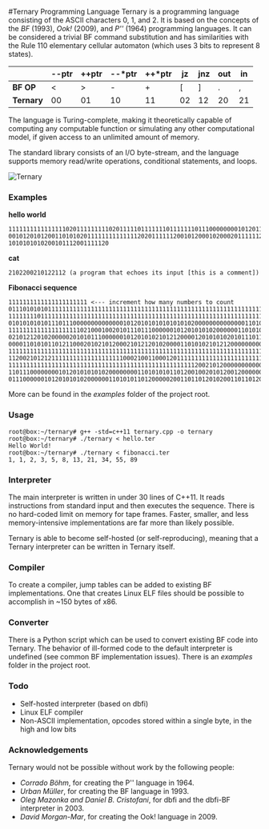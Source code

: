 #Ternary Programming Language
Ternary is a programming language consisting of the ASCII characters 0, 1, and 2. It is based on the concepts of the *BF* (1993), *Ook!* (2009), and *P''* (1964) programming languages. It can be considered a trivial BF command substitution and has similarities with the Rule 110 elementary cellular automaton (which uses 3 bits to represent 8 states).

|         | --ptr | ++ptr | --*ptr | ++*ptr | jz | jnz | out | in |
|---------|------|-------|-----|-----|------|------|-----|----|
| **BF OP**   | <    | >     | -   | +   | [    | ]    | .   | ,  |
| **Ternary** | 00   | 01    | 10  | 11  | 02   | 12   | 20  | 21 |

The language is Turing-complete, making it theoretically capable of computing any computable function or simulating any other computational model, if given access to an unlimited amount of memory.

The standard library consists of an I/O byte-stream, and the language supports memory read/write operations, conditional statements, and loops.

![Ternary](http://i.imgur.com/0lKtL2X.jpg)

### Examples

**hello world**
```binary
11111111111111110201111111110201111101111111011111110111000000001012011101110110010111020012
00101201012001101010201111111111111120201111112001012000102000201111112010101010101020101010
1010101010200101112001111120
```

**cat** 
```binary
2102200210122112 (a program that echoes its input [this is a comment])
```

**Fibonacci sequence**
```binary
1111111111111111111111 <--- increment how many numbers to count
01110101010111111111111111111111111111111111111111111111111111111111111111111111111111111111
11111111011111111111111111111111111111111111111111111111111111111111111111000000000000020102
01010101010111011100000000000000101201010101010101020000000000000011010101010101011012000201
11111111111111111111021000100201011101110000001012010101020000001101010110121100020102101200
02101212010200000201010111000000101201010210121200001201010102010111011100000010120101010200
00001101010110121100020102101200021012120102000011010102101212000000000000001201010101010211
11111111111111111111111111111111111111111111111111111111111111111111111111111111111111111111
11200210121211111111111111111111000210011000120111111111111111111111111111111111111111111111
11111111111111111111111111111111111111111111111111112002101200000000000000000000000002010101
11011100000000101201010101020000000011010101011012001002010120012000000002101212000002010111
01110000001012010101020000001101010110120000020011011012010200110110120000001012
```

More can be found in the *examples* folder of the project root.

### Usage
```
root@box:~/ternary# g++ -std=c++11 ternary.cpp -o ternary
root@box:~/ternary# ./ternary < hello.ter
Hello World!
root@box:~/ternary# ./ternary < fibonacci.ter
1, 1, 2, 3, 5, 8, 13, 21, 34, 55, 89
```

### Interpreter
The main interpreter is written in under 30 lines of C++11. It reads instructions from standard input and then executes the sequence. There is no hard-coded limit on memory for tape frames. Faster, smaller, and less memory-intensive implementations are far more than likely possible.

Ternary is able to become self-hosted (or self-reproducing), meaning that a Ternary interpreter can be written in Ternary itself.

### Compiler
To create a compiler, jump tables can be added to existing BF implementations. One that creates Linux ELF files should be possible to accomplish in ~150 bytes of x86.

### Converter
There is a Python script which can be used to convert existing BF code into Ternary. The behavior of ill-formed code to the default interpreter is undefined (see common BF implementation issues). There is an *examples* folder in the project root.

### Todo
* Self-hosted interpreter (based on dbfi)
* Linux ELF compiler
* Non-ASCII implementation, opcodes stored within a single byte, in the high and low bits

### Acknowledgements
Ternary would not be possible without work by the following people:
* *Corrado Böhm*, for creating the P'' language in 1964.
* *Urban Müller*, for creating the BF language in 1993.
* *Oleg Mazonka and Daniel B. Cristofani*, for dbfi and the dbfi-BF interpreter in 2003.
* *David Morgan-Mar*, for creating the Ook! language in 2009.
